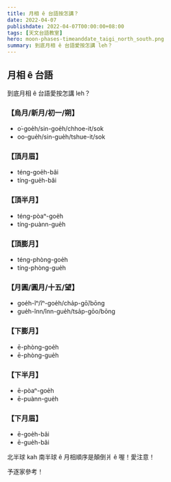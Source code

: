 ```yaml
---
title: 月相 ê 台語按怎講？
date: 2022-04-07
publishdate: 2022-04-07T00:00:00+08:00
tags: [天文台語教室]
hero: moon-phases-timeanddate_taigi_north_south.png
summary: 到底月相 ê 台語愛按怎講 leh？
---
```


## 月相 ê 台語
到底月相 ê 台語愛按怎講 leh？

### 【烏月/新月/初一/朔】

- o͘-goe̍h/sin-goe̍h/chhoe-it/sok
- oo-gue̍h/sin-gue̍h/tshue-it/sok

### 【頂月眉】
- téng-goe̍h-bâi
- tíng-gue̍h-bâi

### 【頂半月】
- téng-pòaⁿ-goe̍h
- tíng-puànn-gue̍h

### 【頂膨月】
- téng-phòng-goe̍h
- tíng-phòng-gue̍h

### 【月圓/圓月/十五/望】
- goe̍h-îⁿ/îⁿ-goe̍h/cha̍p-gō͘/bōng
- gue̍h-înn/înn-gue̍h/tsa̍p-gōo/bōng

### 【下膨月】
- ē-phòng-goe̍h
- ē-phòng-gue̍h

### 【下半月】
- ē-pòaⁿ-goe̍h
- ē-puànn-gue̍h

### 【下月眉】
- ē-goe̍h-bâi
- ē-gue̍h-bâi

北半球 kah 南半球 ê 月相順序是顛倒爿 ê 喔！愛注意！

予逐家參考！
